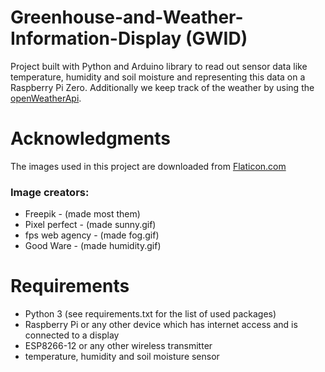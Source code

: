 # Greenhouse-and-Weather-Information-Display (GWID)
Project built with Python and Arduino library to read out sensor data like temperature, humidity and soil moisture and representing this data on a Raspberry Pi Zero. Additionally we keep track of the weather by using the [openWeatherApi](https://openweathermap.org/).
# Acknowledgments
The images used in this project are downloaded from [Flaticon.com](https://www.flaticon.com/)
### Image creators:
* Freepik - (made most them)
* Pixel perfect - (made sunny.gif)
* fps web agency - (made fog.gif)
* Good Ware - (made humidity.gif)
# Requirements
* Python 3 (see requirements.txt for the list of used packages)
* Raspberry Pi or any other device which has internet access and is connected to a display
* ESP8266-12 or any other wireless transmitter
* temperature, humidity and soil moisture sensor
